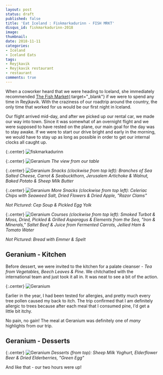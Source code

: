 ```yaml
---
layout: post
status: draft
published: false
title: 'Eat Iceland : Fiskmarkadurinn - FISH MRKT'
disqus_id: fiskmarkadurinn-2018
image: 
thumbnail: 
date: 2018-11-11
categories:
- Iceland
- Iceland Eats
tags:
- Reyjkavik
- Reyjkavik restaurant
- restaurant
comments: true
---
```

When a coworker heard that we were heading to Iceland, she immediately recommended [The Fish Market](http://www.fiskmarkadurinn.is/){:target="_blank"} if we were to spend any time in Reyjkavik. With the craziness of our roadtrip around the country, the only time that worked for us would be our first night in Iceland. 

Our flight arrived mid-day, and after we picked up our rental car, we made our way into town. Since it was somewhat of an overnight flight and we were supposed to have rested on the plane, our main goal for the day was to stay awake. If we were to start our drive bright and early in the morning, we would have to stay up as long as possible in order to get our internal clocks all caught up. 

{:.center}
![fiskmarkadurinn](https://farm6.staticflickr.com/5462/9288598919_908fac1078_b.jpg)

{:.center}
![Geranium](https://farm6.staticflickr.com/5491/9182072864_3c9697e35a_b.jpg)
_The view from our table_

{:.center}
![Geranium](https://farm3.staticflickr.com/2848/9272643421_8f32ba4547_b.jpg)
_Snacks (clockwise from top left): Branches of Sea Salted Cheese, Carrot & Seabuckthorn, Jerusalem Artichoke & Walnut, Baked Potato & Sheep Milk Butter_

{:.center}
![Geranium](https://farm4.staticflickr.com/3784/9275475044_9fc5bb3fb9_b.jpg)
_More Snacks (clockwise from top left): Celeriac Chips with Seaweed Salt, Dried Flowers & Dried Apple, "Razor Clams"_

_Not Pictured: Cep Soup & Pickled Egg Yolk_

{:.center}
![Geranium](https://farm8.staticflickr.com/7303/9275512246_78377c44b2_b.jpg)
_Courses (clockwise from top left): Smoked Turbot & Moss, Dried, Pickled & Grilled Asparagus & Elements from the Sea, "Iron & Minerals," Saltet Beef & Juice from Fermented Carrots, Jellied Ham & Tomato Water_

_Not Pictured: Bread with Emmer & Spelt_

## Geranium - Kitchen

Before dessert, we were invited to the kitchen for a palate cleanser - _Tea from Vegetables, Beech Leaves & Pine_. We chitchatted with the international team and just took it all in. It was neat to see a bit of the action.

{:.center}
![Geranium](https://farm4.staticflickr.com/3696/9291481322_dd206c5915_b.jpg)

Earlier in the year, I had been tested for allergies, and pretty much every tree pollen caused my back to itch. The trip confirmed that I am definitely allergic to trees because after each meal that I consumed pine, I'd get a little bit itchy.

No pain, no gain! The meal at Geranium was definitely one of _many_ highlights from our trip.

## Geranium - Desserts

{:.center}
![Geranium](https://farm6.staticflickr.com/5449/9275541480_2bfd9cd420_b.jpg)
_Desserts (from top): Sheep Milk Yoghurt, Elderflower Beer & Dried Elderberries, "Green Egg"_

And like that - our two hours were up!
